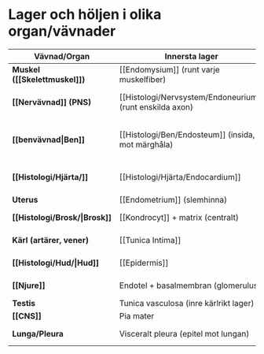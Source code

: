 
# Lager och höljen i olika organ/vävnader

| Vävnad/Organ                    | Innersta lager                                            | Mellanlager                                                   | Yttersta lager                                         | Kommentar / Funktion                                                                    |
| ------------------------------- | --------------------------------------------------------- | ------------------------------------------------------------- | ------------------------------------------------------ | --------------------------------------------------------------------------------------- |
| **Muskel ([[Skelettmuskel]])**  | [[Endomysium]] (runt varje muskelfiber)                   | [[Perimysium]] (runt fasciklar)                               | [[Epimysium]] (runt hela muskeln)                      | Alla tre är bindvävshöljen; tillhör muskelsystemet                                      |
| **[[Nervävnad]] (PNS)**         | [[Histologi/Nervsystem/Endoneurium]] (runt enskilda axon) | [[Histologi/Nervsystem/Perineurium]] (runt fasciklar av axon) | [[Histologi/Nervsystem/Epineurium]] (runt hela nerven) | Del av blod-nerv-barriären ([[Histologi/Nervsystem/Perineurium]] viktig komponent)      |
| **[[benvävnad\|Ben]]**          | [[Histologi/Ben/Endosteum]] (insida, mot märghåla)        | –                                                             | [[Histologi/Ben/Periosteum]] (yttersta bindvävslagret) | Endosteum innehåller [[Histologi/Ben/Osteoblast\|osteoblaster]], periosteum har [[Histologi/Ben/Sharpeys fibrer\|Sharpeys fibrer]] |
| **[[Histologi/Hjärta/]]**       | [[Histologi/Hjärta/Endocardium]]                          | [[Histologi/Hjärta/Myocardium]]                               | [[Histologi/Hjärta/Epicardium]] (visceralt blad)       | Omsluts av [[Histologi/Hjärta/Pericardium fibrosum]] + [[Histologi/Hjärta/Pericardium serosum]] |
| **Uterus**                      | [[Endometrium]] (slemhinna)                               | [[Myometrium]] (glattmuskulatur)                              | [[Perimetrium]]                                        |                                                                                         |
| **[[Histologi/Brosk/\|Brosk]]** | [[Kondrocyt]] + matrix (centralt)                         | –                                                             | [[Perikondrium]]                                       | Saknas i ledbrosk; innehåller [[Kondroblast\|kondroblaster]] i ytan                     |
| **Kärl (artärer, vener)**       | [[Tunica Intima]]                                         | [[Tunica Media]]                                              | [[Tunica Adventitia]] (externa)                        | Innerst [[Epitel]], mitten muskel, ytterst [[Histologi/Demokompendium/bindväv\|bindväv]] |
| **[[Histologi/Hud/\|Hud]]**     | [[Epidermis]]                                             | [[Dermis]]                                                    | [[Subcutis]]                                           | Hudens tre huvudlager; dermis delas i papillare + retikulare                            |
| **[[Njure]]**                   | Endotel + basalmembran (glomerulus)                       | Tunn kapselvävnad                                             | Capsula fibrosa (bindvävskapsel)                       | Ingen "peri/epi"-benämning men samma principiella lagerstruktur                          |
| **Testis**                      | Tunica vasculosa (inre kärlrikt lager)                    | Tunica albuginea                                              | Tunica vaginalis (parietal + visceral)                 | Tunica vaginalis är seröst membran ([[Mesotel]])                                        |
| **[[CNS]]**                     | Pia mater                                                 | Arachnoidea                                                   | Dura mater                                             | Meninges: tre hjärnhinnor som skyddar CNS                                               |
| **Lunga/Pleura**                | Visceralt pleura (epitel mot lungan)                      | Bindväv                                                       | Parietalt pleura (mot thoraxväggen)                    | Mesotelbeklädda serösa hinnor liknande perikardiet                                      |
